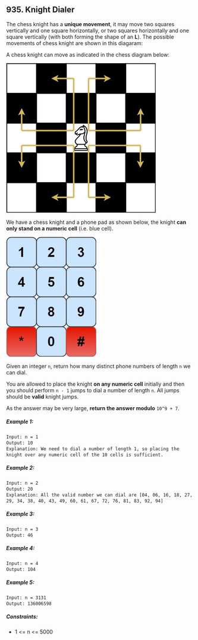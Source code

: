 ## 935. Knight Dialer

The chess knight has a **unique movement**, it may move two squares vertically and one square horizontally, or two squares horizontally and one square vertically (with both forming the shape of an **L**). The possible movements of chess knight are shown in this diagaram:

A chess knight can move as indicated in the chess diagram below:

![Chess](images/chess.jpg)

We have a chess knight and a phone pad as shown below, the knight **can only stand on a numeric cell** (i.e. blue cell).

![Phone](images/phone.jpg)

Given an integer ```n```, return how many distinct phone numbers of length ```n``` we can dial.

You are allowed to place the knight **on any numeric cell** initially and then you should perform ```n - 1``` jumps to dial a number of length ```n```. All jumps should be **valid** knight jumps.

As the answer may be very large, **return the answer modulo** ```10^9 + 7```.

##### Example 1:
```
Input: n = 1
Output: 10
Explanation: We need to dial a number of length 1, so placing the knight over any numeric cell of the 10 cells is sufficient.
```
##### Example 2:
```
Input: n = 2
Output: 20
Explanation: All the valid number we can dial are [04, 06, 16, 18, 27, 29, 34, 38, 40, 43, 49, 60, 61, 67, 72, 76, 81, 83, 92, 94]
```
##### Example 3:
```
Input: n = 3
Output: 46
```
##### Example 4:
```
Input: n = 4
Output: 104
```
##### Example 5:
```
Input: n = 3131
Output: 136006598
```

##### Constraints:

* 1 <= n <= 5000